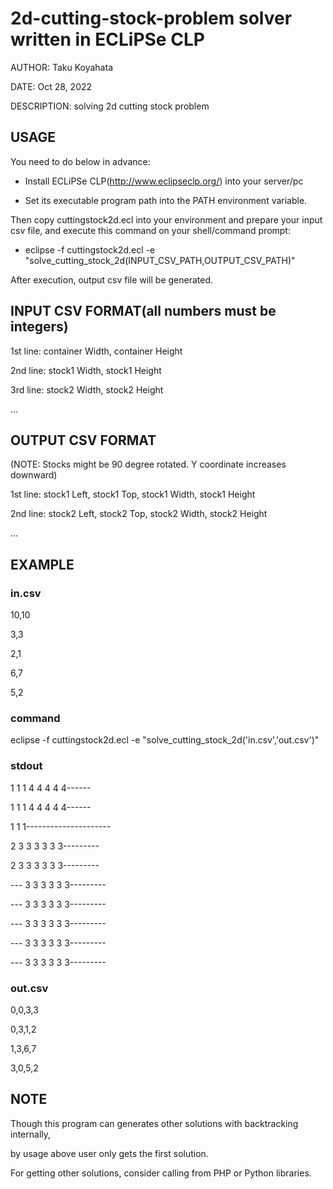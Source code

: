 # 2d-cutting-stock-problem solver written in ECLiPSe CLP

AUTHOR:	Taku Koyahata
 
DATE:		Oct 28, 2022
 
DESCRIPTION:	solving 2d cutting stock problem

## USAGE
You need to do below in advance:

- Install ECLiPSe CLP(http://www.eclipseclp.org/) into your server/pc  

- Set its executable program path into the PATH environment variable.

Then copy cuttingstock2d.ecl into your environment and prepare your input csv file, and execute this command on your shell/command prompt:

- eclipse -f cuttingstock2d.ecl -e "solve_cutting_stock_2d(INPUT_CSV_PATH,OUTPUT_CSV_PATH)"

After execution, output csv file will be generated.
  
## INPUT CSV FORMAT(all numbers must be integers)
 
1st line: container Width, container Height
 
2nd line: stock1 Width, stock1 Height
 
3rd line: stock2 Width, stock2 Height
 
...

## OUTPUT CSV FORMAT

(NOTE: Stocks might be 90 degree rotated. Y coordinate increases downward)
 
1st line: stock1 Left, stock1 Top, stock1 Width, stock1 Height
 
2nd line: stock2 Left, stock2 Top, stock2 Width, stock2 Height

...

## EXAMPLE
 
### in.csv
 
10,10
 
3,3
 
2,1
 
6,7
 
5,2
 
### command
 
eclipse -f cuttingstock2d.ecl -e "solve_cutting_stock_2d('in.csv','out.csv')"
  
 
### stdout
 
  1  1  1  4  4  4  4  4------
   
  1  1  1  4  4  4  4  4------
   
  1  1  1---------------------
   
  2  3  3  3  3  3  3---------
   
  2  3  3  3  3  3  3---------
   
---  3  3  3  3  3  3---------
 
---  3  3  3  3  3  3---------
 
---  3  3  3  3  3  3---------
 
---  3  3  3  3  3  3---------
 
---  3  3  3  3  3  3---------
 
 
### out.csv
 
0,0,3,3
 
0,3,1,2
 
1,3,6,7
 
3,0,5,2
 
 
## NOTE
 
Though this program can generates other solutions with backtracking internally, 
 
by usage above user only gets the first solution.
       
For getting other solutions, consider calling from PHP or Python libraries.
